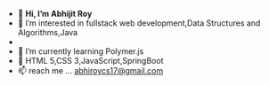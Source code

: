 - 👋 **Hi, I’m Abhijit Roy**
- 👀 I’m interested in fullstack web development,Data Structures and Algorithms,Java
-     
- 🌱 I’m currently learning Polymer.js
- 💞️ HTML 5,CSS 3,JavaScript,SpringBoot
- 📫 reach me ... abhiroycs17@gmail.com

<!---
Abhiroy17/Abhiroy17 is a ✨ special ✨ repository because its `README.md` (this file) appears on your GitHub profile.
You can click the Preview link to take a look at your changes.
--->
